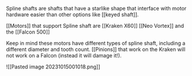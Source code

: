 Spline shafts are shafts that have a starlike shape that interface with motor hardware easier than other options like [[keyed shaft]].

[[Motors]] that support Spline shaft are [[Kraken X60]] [[Neo Vortex]] and the [[Falcon 500]]

Keep in mind these motors have different types of spline shaft, including a different diameter and tooth count. [[Pinions]] that work on the Kraken will not work on a Falcon (instead it will damage it!).

![[Pasted image 20231015001018.png]]

